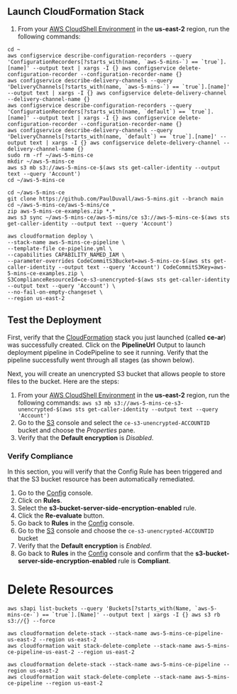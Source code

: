 ## Launch CloudFormation Stack

1. From your [AWS CloudShell Environment](https://us-east-2.console.aws.amazon.com/cloudshell/home?region=us-east-2#) in the **us-east-2** region, run the following commands: 

```
cd ~
aws configservice describe-configuration-recorders --query 'ConfigurationRecorders[?starts_with(name, `aws-5-mins-`) == `true`].[name]' --output text | xargs -I {} aws configservice delete-configuration-recorder --configuration-recorder-name {}
aws configservice describe-delivery-channels --query 'DeliveryChannels[?starts_with(name, `aws-5-mins-`) == `true`].[name]' --output text | xargs -I {} aws configservice delete-delivery-channel --delivery-channel-name {}
aws configservice describe-configuration-recorders --query 'ConfigurationRecorders[?starts_with(name, `default`) == `true`].[name]' --output text | xargs -I {} aws configservice delete-configuration-recorder --configuration-recorder-name {}
aws configservice describe-delivery-channels --query 'DeliveryChannels[?starts_with(name, `default`) == `true`].[name]' --output text | xargs -I {} aws configservice delete-delivery-channel --delivery-channel-name {}
sudo rm -rf ~/aws-5-mins-ce
mkdir ~/aws-5-mins-ce
aws s3 mb s3://aws-5-mins-ce-$(aws sts get-caller-identity --output text --query 'Account')
cd ~/aws-5-mins-ce

cd ~/aws-5-mins-ce
git clone https://github.com/PaulDuvall/aws-5-mins.git --branch main  
cd ~/aws-5-mins-ce/aws-5-mins/ce
zip aws-5-mins-ce-examples.zip *.*
aws s3 sync ~/aws-5-mins-ce/aws-5-mins/ce s3://aws-5-mins-ce-$(aws sts get-caller-identity --output text --query 'Account')

aws cloudformation deploy \
--stack-name aws-5-mins-ce-pipeline \
--template-file ce-pipeline.yml \
--capabilities CAPABILITY_NAMED_IAM \
--parameter-overrides CodeCommitS3Bucket=aws-5-mins-ce-$(aws sts get-caller-identity --output text --query 'Account') CodeCommitS3Key=aws-5-mins-ce-examples.zip \
S3ComplianceResourceId=ce-s3-unencrypted-$(aws sts get-caller-identity --output text --query 'Account') \
--no-fail-on-empty-changeset \
--region us-east-2
```

## Test the Deployment

First, verify that the [CloudFormation](https://console.aws.amazon.com/cloudformation/) stack you just launched (called **ce-ar**) was successfully created. Click on the **PipelineUrl** Output to launch deployment pipeline in CodePipeline to see it running. Verify that the pipeline successfully went through all stages (as shown below).

Next, you will create an unencrypted S3 bucket that allows people to store files to the bucket. Here are the steps:

1. From your [AWS CloudShell Environment](https://us-east-2.console.aws.amazon.com/cloudshell/home?region=us-east-2#) in the **us-east-2** region, run the following commands:
```aws s3 mb s3://aws-5-mins-ce-s3-unencrypted-$(aws sts get-caller-identity --output text --query 'Account')```
1. Go to the [S3](https://console.aws.amazon.com/s3/) console and select the `ce-s3-unencrypted-ACCOUNTID` bucket and choose the *Properties* pane.
1. Verify that the **Default encryption** is *Disabled*.

### Verify Compliance
In this section, you will verify that the Config Rule has been triggered and that the S3 bucket resource has been automatically remediated.
1. Go to the [Config](https://console.aws.amazon.com/config/) console.
2. Click on **Rules**.
3. Select the **s3-bucket-server-side-encryption-enabled** rule.
4. Click the **Re-evaluate** button.
5. Go back to **Rules** in the [Config](https://console.aws.amazon.com/config/) console.
6. Go to the [S3](https://console.aws.amazon.com/s3/) console and choose the `ce-s3-unencrypted-ACCOUNTID` bucket
7. Verify that the **Default encryption** is *Enabled*.
8. Go back to **Rules** in the [Config](https://console.aws.amazon.com/config/) console and confirm that the **s3-bucket-server-side-encryption-enabled** rule is **Compliant**. 

# Delete Resources

```
aws s3api list-buckets --query 'Buckets[?starts_with(Name, `aws-5-mins-ce-`) == `true`].[Name]' --output text | xargs -I {} aws s3 rb s3://{} --force

aws cloudformation delete-stack --stack-name aws-5-mins-ce-pipeline-us-east-2 --region us-east-2
aws cloudformation wait stack-delete-complete --stack-name aws-5-mins-ce-pipeline-us-east-2 --region us-east-2

aws cloudformation delete-stack --stack-name aws-5-mins-ce-pipeline --region us-east-2
aws cloudformation wait stack-delete-complete --stack-name aws-5-mins-ce-pipeline --region us-east-2


```